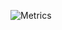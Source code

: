 ![Metrics](https://metrics.lecoq.io/zaadevofc?template=classic&isocalendar=1&languages=1&achievements=1&introduction=1&pagespeed=1&base=header%2C%20activity%2C%20community%2C%20repositories%2C%20metadata&base.indepth=false&base.hireable=false&base.skip=false&isocalendar=false&isocalendar.duration=full-year&languages=false&languages.limit=20&languages.threshold=0%25&languages.other=false&languages.colors=github&languages.sections=most-used&languages.indepth=false&languages.analysis.timeout=15&languages.analysis.timeout.repositories=7.5&languages.categories=markup%2C%20programming&languages.recent.categories=markup%2C%20programming&languages.recent.load=300&languages.recent.days=14&achievements=false&achievements.threshold=C&achievements.secrets=true&achievements.display=detailed&achievements.limit=0&introduction=false&introduction.title=true&pagespeed=false&pagespeed.url=zaadevofc.tech&pagespeed.detailed=false&pagespeed.screenshot=false&pagespeed.pwa=false&config.timezone=Asia%2FJakarta)
